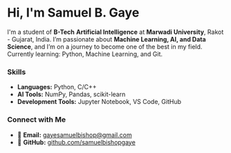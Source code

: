 
# Hi, I'm Samuel B. Gaye  

I'm a student of **B-Tech** **Artificial Intelligence**  at **Marwadi University**, Rakot - Gujarat, India. 
I’m passionate about **Machine Learning, AI, and Data Science**, and I’m on a journey to become one of the best in my field. 
Currently learning: Python, Machine Learning, and Git. 
 

### Skills
- **Languages:** Python, C/C++  
- **AI Tools:** NumPy, Pandas, scikit-learn  
- **Development Tools:** Jupyter Notebook, VS Code, GitHub  


### Connect with Me
- 📧 **Email:** gayesamuelbishop@gmail.com   
- 🧩 **GitHub:** [github.com/samuelbishopgaye](https://github.com/samuelbishopgaye)
